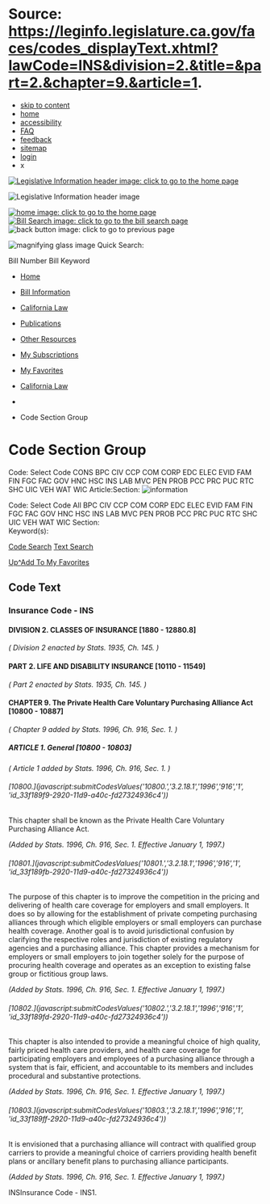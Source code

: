 # Source: https://leginfo.legislature.ca.gov/faces/codes_displayText.xhtml?lawCode=INS&division=2.&title=&part=2.&chapter=9.&article=1.

* [skip to content](#content_anchor)
* [home](#)
* [accessibility](#)
* [FAQ](#)
* [feedback](#)
* [sitemap](#)
* [login](#)
* x

[![Legislative Information header image: click to go to the home page](/resources/images/header_img.png)](#)

![Legislative Information header image](/resources/images/calegis_header_mobile.png)

[![home image: click to go to the home page](/resources/images/header_img_mobile_02.png)](#)[![Bill Search image: click to go to the bill search page](/resources/images/header_img_mobile_025.png)](#)
![back button image: click to go to previous page](/resources/images/header_img_mobile_03.png)

![magnifying glass image](/resources/images/mag_glass.png) Quick Search:

Bill Number
Bill Keyword

* [Home](#)
* [Bill Information](#)
* [California Law](#)
* [Publications](#)
* [Other Resources](#)
* [My Subscriptions](#)
* [My Favorites](#)

* [California Law](/faces/codes.xhtml)
  >>
* >>
* Code Section Group

# Code Section Group

Code: Select Code
CONS
BPC
CIV
CCP
COM
CORP
EDC
ELEC
EVID
FAM
FIN
FGC
FAC
GOV
HNC
HSC
INS
LAB
MVC
PEN
PROB
PCC
PRC
PUC
RTC
SHC
UIC
VEH
WAT
WIC
Article:Section:
![information](/resources/images/info_popup.gif)

Code: Select Code
All
BPC
CIV
CCP
COM
CORP
EDC
ELEC
EVID
FAM
FIN
FGC
FAC
GOV
HNC
HSC
INS
LAB
MVC
PEN
PROB
PCC
PRC
PUC
RTC
SHC
UIC
VEH
WAT
WIC
Section:   
Keyword(s):

[Code Search](#)
[Text Search](#)

[Up^](/faces/codes_displayexpandedbranch.xhtml?lawCode=INS&division=2.&title=&part=2.&chapter=9.&article=1.&goUp=Y)[Add To My Favorites](#)

## Code Text

### **Insurance Code - INS**

#### **DIVISION 2. CLASSES OF INSURANCE [1880 - 12880.8]**

*( Division 2 enacted by Stats. 1935, Ch. 145. )*

#### **PART 2. LIFE AND DISABILITY INSURANCE [10110 - 11549]**

*( Part 2 enacted by Stats. 1935, Ch. 145. )*

#### **CHAPTER 9. The Private Health Care Voluntary Purchasing Alliance Act [10800 - 10887]**

*( Chapter 9 added by Stats. 1996, Ch. 916, Sec. 1. )*

##### **ARTICLE 1. General [10800 - 10803]**

*( Article 1 added by Stats. 1996, Ch. 916, Sec. 1. )*

  

###### [10800.](javascript:submitCodesValues('10800.','3.2.18.1','1996','916','1', 'id_33f189f9-2920-11d9-a40c-fd27324936c4'))

This chapter shall be known as the Private Health Care Voluntary Purchasing Alliance Act.

*(Added by Stats. 1996, Ch. 916, Sec. 1. Effective January 1, 1997.)*

###### [10801.](javascript:submitCodesValues('10801.','3.2.18.1','1996','916','1', 'id_33f189fb-2920-11d9-a40c-fd27324936c4'))

The purpose of this chapter is to improve the competition in the pricing and delivering of health care coverage for employers and small employers. It does so by allowing for the establishment of private competing purchasing alliances through which eligible employers or small employers can purchase health coverage. Another goal is to avoid jurisdictional confusion by clarifying the respective roles and jurisdiction of existing regulatory agencies and a purchasing alliance. This chapter provides a mechanism for employers or small employers to join together solely for the purpose of procuring health coverage and operates as an exception to existing false group or fictitious group laws.

*(Added by Stats. 1996, Ch. 916, Sec. 1. Effective January 1, 1997.)*

###### [10802.](javascript:submitCodesValues('10802.','3.2.18.1','1996','916','1', 'id_33f189fd-2920-11d9-a40c-fd27324936c4'))

This chapter is also intended to provide a meaningful choice of high quality, fairly priced health care providers, and health care coverage for participating employers and employees of a purchasing alliance through a system that is fair, efficient, and accountable to its members and includes procedural and substantive protections.

*(Added by Stats. 1996, Ch. 916, Sec. 1. Effective January 1, 1997.)*

###### [10803.](javascript:submitCodesValues('10803.','3.2.18.1','1996','916','1', 'id_33f189ff-2920-11d9-a40c-fd27324936c4'))

It is envisioned that a purchasing alliance will contract with qualified group carriers to provide a meaningful choice of carriers providing health benefit plans or ancillary benefit plans to purchasing alliance participants.

*(Added by Stats. 1996, Ch. 916, Sec. 1. Effective January 1, 1997.)*

INSInsurance Code - INS1.